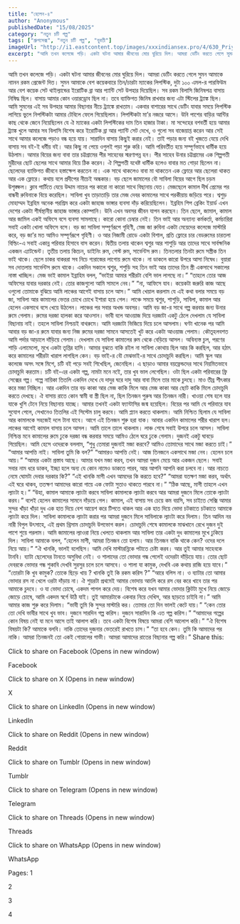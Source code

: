 ```yaml
---
title: "হেলেন-৪"
author: "Anonymous"
publishedDate: "15/08/2025"
category: "নতুন চটি গল্প"
tags: ["গ্রুপসেক্স", "নতুন চটি গল্প", "যুবতী"]
imageUrl: "http://i1.eastcontent.top/images/xxxindiansex.pro/4/630_Priya.jpg"
excerpt: "আমি তখন কলেজে পড়ি। একটা ঘটনা আমার জীবনের মোর ঘুরিয়ে দিল। আমরা ডেটিং করতে গেলে সুমন আমাকে নাানন রকম প্রেজেন্ট দিত। সুমন আমাকে বেশ কয়েকবারে তিন/চারটা ম্যাকের লিপস্টিক, দুটা ১০০ এমল-র পারফিউম আর বেশ কয়েক..."
---
```


আমি তখন কলেজে পড়ি। একটা ঘটনা আমার জীবনের মোর ঘুরিয়ে দিল। আমরা ডেটিং করতে গেলে সুমন আমাকে নাানন রকম প্রেজেন্ট দিত। সুমন আমাকে বেশ কয়েকবারে তিন/চারটা ম্যাকের লিপস্টিক, দুটা ১০০ এমল-র পারফিউম আর বেশ কয়েক সেট থাইল্যান্ডের ইরোটিক ব্রা আর প্যান্টি সেট ‍উপহার দিয়েছিল। সব রকম বিলাসি জিনিষপত্র বাসায় নিষিদ্ধ ছিল। বাসায় আমার কোন ওয়ারড্রোব ছিল না। তবে ব্যাক্তিগত জিনিষ রাখবার জন্য এটা স্টিলের ট্র্যাঙ্ক ছিল। আমি সুমনের এই সব উপহার আমার বিছানার নীচে ট্র্যাঙ্কে রাখতাম। একবার বাশারের সাথে ডেটিং যাবার সময়ে লিপস্টিক লাগিয়ে ভুলে নিপস্টিকটা আমার টেবিলে ফেলে গিয়েছিলাম। লিপস্টিকটা মা’র নজরে আসে। উনি পাশের বাড়ির আন্টির কাছ থেকে জেনে নিয়েছিলেন যে ঐ ম্যাকের একটা লিপস্টিকের দাম তিন হাজার টাকা। মা সন্দেহের বশবর্তী হয়ে আমার ট্র্যাঙ্ক খুলে আমার সব বিলাসি বিশেষ করে ইরোটিক ব্রা আর প্যান্টি সেট দেখে, ও গুলো সব বাজেয়াপ্ত করেন আর সেই সাথে আমার কলেজে পড়াও বন্ধ হয়ে যায়। সারাদিন বাসায় কিছুই করার নেই। তাই পড়ার জন্য বই খুজতে যেয়ে দেখি বাসায় সব বই-ই ধর্মীয় বই। আর কিছু না পেয়ে ওগুলই পড়া শুরু করি। আমি পরিবর্তীত হয়ে সম্পূর্ণভাবে ধার্মীক হয়ে উঠলাম। আমার বিয়ের জন্য বাবা তার চট্টগ্রামের পীর সাহেবের স্মরণাপন্ন হন। পীর সাহেব উনার চট্টগ্রামের এক শিল্পপতী মুরীদের ছোট ছেলের সাথে আমার বিয়ে ঠিক করেন। ঐ শিল্পপতী যথেষ্ট ধার্মীক হলেও বাবার মত গোড়া ছিলেন না। ছেলেদের ব্যাক্তিগত জীবনে হস্তাক্ষেপ করতেন না। এক সাথে থাকলেও বাবা মা থাকতেন এক ফ্লোরে আর ছেলেরা থাকত আর এক ফ্লোরে। কথায় বলে প্রদীপের নীচেই অন্ধকার। বড় ছেলে জামালের বৌ সাবিলা বিয়ের আগে ছিল চড়ম উশৃঙ্ক্ষল। ক্লাব পার্টিতে যেয়ে উদ্দাম নাচের পর কারো না কারো সাথে বিছানায় যেত। মেজছেলে কামাল দীর্ঘ প্রেমের পর বান্ধবী রুবিনাকে বিয়ে করেছিল। সাবিলা খুব তাড়াতাড়ি তার মেজ দেবর কামালের সাথে পরকীয়ায় জড়িয়ে পরে।
শ্বশুড় মোহাম্মদ ইব্রহিম অনেক পরশ্রিম করে একটা জাহাজ ভাঙ্গার ব্যবসা দাঁড় করিয়েছিলেন। ইব্রহিম শিপ ব্রেকিং ইয়ার্ড এখন দেশের একটা শীর্ষস্থানীয় জাহাজ ভাঙ্গার কোম্পানি। উনি এখন অবসর জীবন যাপন করছেন। তিন ছেলে, জামাল, কামাল আর জামিল একই অফিসে বসে ব্যবসা সামলাছে। কারো কোনা চেম্বার নেই। তিন ভাই আর অন্যান্য কর্মকর্তা, কর্মচারিরা সবাই একটা খোলা অফিসে বসে। বড় জা সাবিলা সম্পূর্ণরূপে গৃহিণী, মেজ জা রুবিনা একটা মেয়েদের কলেজে মাস্টারি করে, বড় জা’র মত আমিও সম্পূর্ণরূপে গৃহিণী। ও আর নিজামী রোডে একটা বিশাল, প্রতি ফ্লোরে চার বেডরুমের চারতলা বিল্ডিং-এ সবাই একান্ন পরিবার হিসাবে বাস করেন। দ্বিতীয় তলায় থাকেন শ্বশুর আর শাশুড়ি আর তাদের সাথে সার্বক্ষনিক একজন এ্যাটন্ডেন্ট। তৃতীয় তলায় কিচেন, ডাইনিং রুম, গেস্ট রুম, সার্ভেন্টস রুম। তিনতলার তিনটা রুমে সস্ত্রীক তিন ভাই থাকে। ছেলে চাকর বাকররা সব নিচে গ্যরাজের লাগোয় রুমে থাকে। না ডাকলে কারো উপরে আসা নিষেধ। বুয়ারা সব দোতলায় সার্ভেন্টস রুমে থাকে।
একদিন সকালে শ্বশুর, শশুড়ি সহ তিন ভাই আর তাদের তিন স্ত্রী একসাথে সকালের নাস্তা খাচ্ছিল। মেজ ভাই কামাল ইব্রাহিম বলল,
“ভাইয়া আমার শরীরটা বেশি ভাল লাগছে না।”
“তাহলে তোর আজ অফিসের যাবার দরকার নেই। তোর কাজগুলো আমি সামলে নেব।”
“না, আফিসে যাব। কয়েকটা জরুরি কাজ আছে ওগুলো তোমাকে বুঝিয়ে আমি লাঞ্চের আগেই বাসায় চলে আস।”
আমি খেয়াল করলাম যে এই কথা বলার সময়ে বড় জা, সাবিলা আর কামালের ভেতর চোখে চোখে ইশারা হয়ে গেল।
লাঞ্চে সময়ে শ্বশুর, শাশুড়ি, সাবিলা, কামাল আর হেলেন একসাথে বসে খেয়ে উঠলেন। লাঞ্চের পর সবার অখন্ড অবসর। আমি বড় জা-র সাথে গল্প করবার জন্য উনার রুমে গেলাম। রুমের দরজা হালকা করে আওসান। ভাবী বলে আওয়াজ দিয়ে দরজাটা একটু ঠেলে দেখলাম যে সাবিলা বিছানায় নাই। তহলে সাবিলা নিশ্চয়ই বাথরুমে। আমি দরজাটা ভিজিয়ে দিয়ে চলে আসলাম। ঘণ্টা খানেক পর আমি আবার বড় জা-র রুমে যাবার জন্য নিজ রুমের দরজা সামনে আসতেই খুট করে একটা আওয়াজ পেলাম। কৌতূহলবশত আমি পর্দার আড়ালে দাঁড়িয়ে গেলাম। দেখলাম যে সাবিলা কামালের রুম থেকে বেড়িয়ে আসল। অবিন্যস্ত চুল, পরণের শাড়ি এলামেলো, মুখে একটা তৃপ্তির হাসি। আমার বুঝতে বাকি রইল না সাবিলা কোথায় ছিল আর কি করছিল, আর হঠাৎ করে কামালের শরীরটা খারাপ লাগছিল কেন। বড় ভাই-র বৌ মেঝভাই-র সাথে চোদাচুদি করছিল। আমি স্কুল আর কলেজে অসৎ সঙ্গে মিশে, চটি বই পড়ে সবই শিখেছিল, জেনেছিল। এ ছাড়াও আমার বয়ফ্রেন্ডদের সাথে নিয়মিতভাবে চোদাচুদি করতাম। চটি বই-এর একটা গল্প, নামটা মনে নইে, তার খুব ভাল লেগেছিল। ওটা ছিল একটা পরিবারের ফ্রি সেক্সের গল্প। গল্পে নায়িকা তিতলি একদিন দেখে যে দাদুর ঘরে দাদু আর বাবা মিলে তার মাকে চুদছে। মাও তীব্র শীৎকার করে মজা নিচ্ছিল। আর একদিন তার বড় কাকা আর মেজ কাকি মিলে আর মেজ কাকা আর ছোট কাকি মিলে চোদাচুদি করতে দেখছে। ঐ বাসায় রাতে কোন স্বামী বা স্ত্রী ছিল না, ছিল তিনজন পুরুষ আর তিনজন নারী। খাওয়া শেষ হলে যার যাকে খুশি টেনে নিয়ে বিছানায় যাচ্ছে। আমার তখনই একটা ফ্যান্টাসির জন্ম হয়েছিল। বিয়ের পর আমি যে পরিবারে যাব সুযোগ পেলে, সেখানেও তিতলির এই সিস্টেম চালু করবে। আমি প্ল্যান করতে থাকলাম। আমি নিশ্চিত ছিলাম যে সাবিলা আর কামালকে সহজেই দলে টানা যাবে। আগে এই তিনজন শুরু হরা যাক।
আবার একদিন কামালের শরীর খারাপ হল। লাঞ্চের আগেই কামাল বাসায় চলে আসল। আমি তালে তালে থাকলাম। লাঞ্চ শেষে সবাই উপরে চলে আসল। সাবিলা নিশ্চিন্ত মনে কামালের রুমে ঢুকে দরজা বন্ধ করবার সময়ে আমিও ঠেলে ঘরে ঢুকে গেলাম। দুজনই একটু ঘাবড়ে গিয়েছিল। আমি হেসে ওদেরকে বললাম,
“শুধু তেমারা দুজনাই মজা করবে? আমিও তোমাদের সাথে মজা করতে চাই।”
“আমার আপত্তি নাই। সাবিলা তুমি কি বল?”
“আমারও আপত্তি নেই। আজ তিনজনে একসাথে মজা নেব। হেলেন চলে আয়।”
“আমার একটা প্রস্তাব আছে। আমার যখন মজা করব, তখন আমরা দুজন মেয়ে আর একজন ছেলে। সবাই সবার নাম ধরে ডাকব, ইচ্ছা হলে অন্য যে কোন নামেও ডাকতে পারব, আর আপনি আপনি করা চলবে না। আর নাচতে নেমে ঘোমটা দেবার দরকার কি?”
“এই খানকি মাগী এখন আমদের কি করতে হবে?”
“আমরা যতক্ষণ মজা করব, অর্থাৎ এই ঘরে থাকব, ততক্ষণ আমাদের কারো গায়ে এক ফোটা সুতাও থাকতে পারবে না।”
“ঠিক আছে, মাগী তাহলে এখন ল্যাংটা হ।”
“উহা, কামাল আমাকে ল্যাংটা করবে সাবিলা কামালকে ল্যাংটা করবে আর আমরা দুজনে মিলে তোকে ল্যাংটা করব।”
বলেই হেলেন কামালের সামনে দাঁড়য়ে গেল। কামাল, এই বাসায় সব চেয়ে কম বয়সি, সব চাইতে সেক্সি আমার সুন্দর খাঁড়া খাঁড়া দুধ এক হাত দিয়ে বেশ আয়েশ করে টিপতে থাকল আর এক হাত দিয়ে ভোদা চটকাতে চটকাতে আমাকে ল্যাংটা করে দিল। সাবিলা কামালকে ল্যাংটা করার পর আমরা দুজনে মিলে সাবিলাকে ল্যাংটা করে দিলাম। তিন আদিম নর নারী বিপুল উৎসাহে, এই প্রথম থ্রিসাম চোদাচুদি উপভোগ করল। চোদাচুদি শেষে কামালকে মাঝখানে রেখে দুজন দুই পাশে শুয়ে পরলাম। আমি জামালের ল্যাওরা নিয়ে খেলতে থাকলাম আর সাবিলা তার একটা দুধ কামালের মুখে ঢুকিয়ে দিল। সাবিলা আমাকে বলল,
“হেলেন মাগী, আমরা তিনজন তো হলাম। আর তিনজন বাকি থাকে কেন? ওদের দলে নিয়ে আয়।”
“ঐ খানকি, ভালই বলেছিস। আমি দেখি মাস্টারন্নিকে পটাতে চেষ্টা করব। আর তুই আমার সাহেবকে টানবি। ব্যাটা ছেলেদের টানতে অসুবিধা নেই। ও শালাদের তো ভোদার গন্ধ পেলেই ওদেরটা দাঁড়িয়ে যায়। তোর ছোট দেবরকে ভোদার গন্ধ শুকাবি দেখবি সুরসুর চলে চলে আসবে। ও শালা যা কামুক, দেখবি এক কথায় রাজি হয়ে যাবে।”
“তোরটা কি খুব কামুক? তোকে ছিড়ে খায় ? খানকি তুই কি রকম করিস ?”
“আরে বলিস না। ও ব্যাটার তো আমার ভোদার রস না খেলে ওরটা দাঁড়ায় না। ঐ শুয়রটা প্রথমেই আমার ভোদায় আংলি করে রস বের করে খাবে তার পর আমাকে চুদবে। ও যা ভোদা চোষে, একদম পাগল করে দেয়। বিশেষ করে যখন আমার ভোদার ক্লিটটা মুখে নিয়ে জোড়ে জোড়ে চোষে, আমি একদম স্বর্গে উঠি যাই। তুই আমারটাকে একবার নিয়ে দেখিস, আর ছাড়তে চাইবি না।”
আমি আমার কাজ শুরু করে দিলাম।
“ভাবী তুমি কি সুন্দর মাস্টারি কর। তোমার তো দিন ভালই কেটে যায়।”
“কেন তোর তো দেখি ভাবীর সাথে খুব ভাব। দুজনে সারদিন গল্প করিস। দুজনে সারাদিন কি এত গল্প করিস।”
“আমাদের গল্পের কোন বিষয় নেই যা মনে আসে তাই আলাপ করি। তবে একটা বিশেষ বিষয়ে আমরা বেশি আলোপ করি।”
“ঐ বিশেষ বিষয়টা কি? আমাকে বলবি। নাকি তোদের দুজনার ভেতরেই রাখতে চাস।”
“তা হবে কেন। তুমি কি আমাদের পর নাকি। আমরা তিনজনই তো একই গোয়ালের গাভী। আমরা আমাদের রাতের বিছানার গল্প করি।”
Share this:


Click to share on Facebook (Opens in new window)


Facebook




Click to share on X (Opens in new window)


X




Click to share on LinkedIn (Opens in new window)


LinkedIn




Click to share on Reddit (Opens in new window)


Reddit




Click to share on Tumblr (Opens in new window)


Tumblr




Click to share on Telegram (Opens in new window)


Telegram




Click to share on Threads (Opens in new window)


Threads




Click to share on WhatsApp (Opens in new window)


WhatsApp


Pages: 
1
 
2
 
3
 
4

